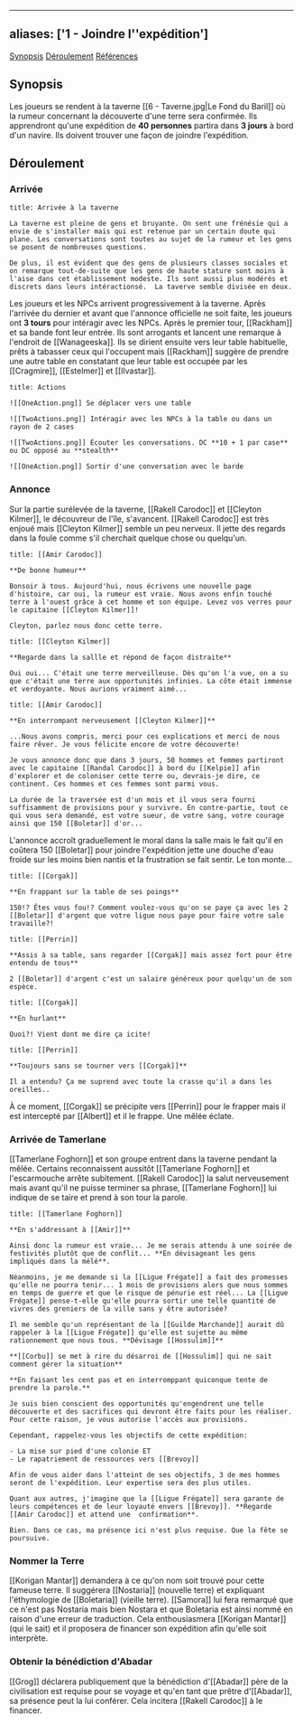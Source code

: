 
---
aliases: ['1 - Joindre l''expédition']
---

<span class="nav">[Synopsis](#Synopsis) [Déroulement](#Déroulement) [Références](#Références)</span>

## Synopsis
Les joueurs se rendent à la taverne [[6 - Taverne.jpg|Le Fond du Baril]] où la rumeur concernant la découverte d'une terre sera confirmée. Ils apprendront qu'une expédition de **40 personnes** partira dans **3 jours** à bord d'un navire. Ils doivent trouver une façon de joindre l'expédition.

## Déroulement
### Arrivée
```ad-info
title: Arrivée à la taverne

La taverne est pleine de gens et bruyante. On sent une frénésie qui a envie de s'installer mais qui est retenue par un certain doute qui plane. Les conversations sont toutes au sujet de la rumeur et les gens se posent de nombreuses questions.

De plus, il est évident que des gens de plusieurs classes sociales et on remarque tout-de-suite que les gens de haute stature sont moins à l'aise dans cet établissement modeste. Ils sont aussi plus modérés et discrets dans leurs intéractionsé.  La taverve semble divisée en deux.

```

Les joueurs et les NPCs arrivent progressivement à la taverne. Après l'arrivée du dernier et avant que l'annonce officielle ne soit faite, les joueurs ont **3 tours** pour intéragir avec les NPCs. Après le premier tour, [[Rackham]] et sa bande font leur entrée. Ils sont arrogants et lancent une remarque à l'endroit de [[Wanageeska]]. Ils se dirient ensuite vers leur table habituelle, prêts à tabasser ceux qui l'occupent mais [[Rackham]] suggère de prendre une autre table en constatant que leur table est occupée par les [[Cragmire]], [[Estelmer]] et [[Ilvastar]]. 

```ad-tip
title: Actions

![[OneAction.png]] Se déplacer vers une table

![[TwoActions.png]] Intéragir avec les NPCs à la table ou dans un rayon de 2 cases

![[TwoActions.png]] Écouter les conversations. DC **10 + 1 par case** ou DC opposé au **stealth**

![[OneAction.png]] Sortir d'une conversation avec le barde

```

### Annonce
Sur la partie surélevée de la taverne,  [[Rakell Carodoc]] et [[Cleyton Kilmer]], le découvreur de l'île, s'avancent. [[Rakell Carodoc]] est très enjoué mais [[Cleyton Kilmer]] semble un peu nerveux. Il jette des regards dans la foule comme s'il cherchait quelque chose ou quelqu'un.

```ad-quote
title: [[Amir Carodoc]]

**De bonne humeur**

Bonsoir à tous. Aujourd'hui, nous écrivons une nouvelle page d'histoire, car oui, la rumeur est vraie. Nous avons enfin touché terre à l'ouest grâce à cet homme et son équipe. Levez vos verres pour le capitaine [[Cleyton Kilmer]]!

Cleyton, parlez nous donc cette terre.
```

```ad-quote
title: [[Cleyton Kilmer]]

**Regarde dans la sallle et répond de façon distraite**

Oui oui... C'était une terre merveilleuse. Dès qu'on l'a vue, on a su que c'était une terre aux opportunités infinies. La côte était immense et verdoyante. Nous aurions vraiment aimé...
```

```ad-quote
title: [[Amir Carodoc]]

**En interrompant nerveusement [[Cleyton Kilmer]]**

...Nous avons compris, merci pour ces explications et merci de nous faire rêver. Je vous félicite encore de votre découverte!

Je vous annonce donc que dans 3 jours, 50 hommes et femmes partiront avec le capitaine [[Randal Carodoc]] à bord du [[Kelpie]] afin d'explorer et de coloniser cette terre ou, devrais-je dire, ce continent. Ces hommes et ces femmes sont parmi vous.

La durée de la traversée est d'un mois et il vous sera fourni suffisamment de provisions pour y survivre. En contre-partie, tout ce qui vous sera demandé, est votre sueur, de votre sang, votre courage ainsi que 150 [[Boletar]] d'or...
```

L'annonce accroît graduellement le moral dans la salle mais le fait qu'il en coûtera 150 [[Boletar]] pour joindre l'expédition jette une douche d'eau froide sur les moins bien nantis et la frustration se fait sentir. Le ton monte...

```ad-quote
title: [[Corgak]]

**En frappant sur la table de ses poings**

150!? Êtes vous fou!? Comment voulez-vous qu'on se paye ça avec les 2 [[Boletar]] d'argent que votre ligue nous paye pour faire votre sale travaille?!
```

```ad-quote
title: [[Perrin]]

**Assis à sa table, sans regarder [[Corgak]] mais assez fort pour être entendu de tous**

2 [[Boletar]] d'argent c'est un salaire généreux pour quelqu'un de son espèce.
```

```ad-quote
title: [[Corgak]]

**En hurlant**

Quoi?! Vient dont me dire ça icite!
```

```ad-quote
title: [[Perrin]]

**Toujours sans se tourner vers [[Corgak]]**

Il a entendu? Ça me suprend avec toute la crasse qu'il a dans les oreilles..
```

À ce moment, [[Corgak]] se précipite vers [[Perrin]] pour le frapper mais il est intercepté par [[Albert]] et il le frappe. Une mêlée éclate.

### Arrivée de Tamerlane
[[Tamerlane Foghorn]] et son groupe entrent dans la taverne pendant la mêlée. Certains reconnaissent aussitôt [[Tamerlane Foghorn]] et l'escarmouche arrête subitement. [[Rakell Carodoc]] la salut nerveusement mais avant qu'il ne puisse terminer sa phrase, [[Tamerlane Foghorn]] lui indique de se taire et prend à son tour la parole.

```ad-quote
title: [[Tamerlane Foghorn]]

**En s'addressant à [[Amir]]**

Ainsi donc la rumeur est vraie... Je me serais attendu à une soirée de festivités plutôt que de conflit... **En dévisageant les gens impliqués dans la mélé**.

Néanmoins, je me demande si la [[Ligue Frégate]] a fait des promesses qu'elle ne pourra tenir... 1 mois de provisions alors que nous sommes en temps de guerre et que le risque de pénurie est réel... La [[Ligue Frégate]] pense-t-elle qu'elle pourra sortir une telle quantité de vivres des greniers de la ville sans y être autorisée?

Il me semble qu'un représentant de la [[Guilde Marchande]] aurait dû rappeler à la [[Ligue Frégate]] qu'elle est sujette au même rationnement que nous tous. **Dévisage [[Hossulim]]**

**[[Corbu]] se met à rire du désarroi de [[Hossulim]] qui ne sait comment gérer la situation**

**En faisant les cent pas et en interromppant quiconque tente de prendre la parole.**

Je suis bien conscient des opportunités qu'engendrent une telle découverte et des sacrifices qui devront être faits pour les réaliser. Pour cette raison, je vous autorise l'accès aux provisions.

Cependant, rappelez-vous les objectifs de cette expédition:

- La mise sur pied d'une colonie ET
- Le rapatriement de ressources vers [[Brevoy]]

Afin de vous aider dans l'atteint de ses objectifs, 3 de mes hommes seront de l'expédition. Leur expertise sera des plus utiles.

Quant aux autres, j'imagine que la [[Ligue Frégate]] sera garante de leurs compétences et de leur loyauté envers [[Brevoy]]. **Regarde [[Amir Carodoc]] et attend une  confirmation**.

Bien. Dans ce cas, ma présence ici n'est plus requise. Que la fête se poursuive. 
```

### Nommer la Terre
[[Korigan Mantar]] demandera à ce qu'on nom soit trouvé pour cette fameuse terre. Il suggérera [[Nostaria]] (nouvelle terre) et expliquant l'éthymologie de [[Boletaria]] (vieille terre).  [[Samora]] lui fera remarqué que ce n'est pas Nostaria mais bien Nostara et que Boletaria est ainsi nommé en raison d'une erreur de traduction. Cela enthousiasmera [[Korigan Mantar]] (qui le sait) et il proposera de financer son expédition afin qu'elle soit interprète.

### Obtenir la bénédiction d'Abadar
[[Grog]] déclarera publiquement que la bénédiction d'[[Abadar]] père de la civilisation est requise pour se voyage et qu'en tant que prêtre d'[[Abadar]], sa présence peut la lui conférer. Cela incitera [[Rakell Carodoc]] à le financer.